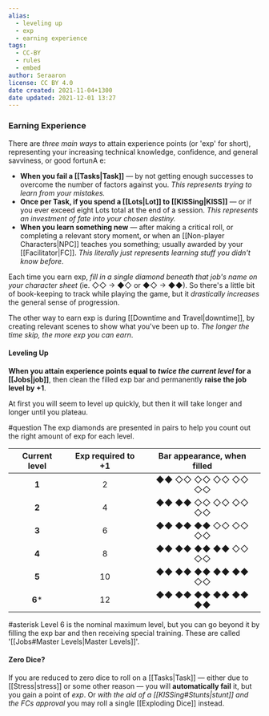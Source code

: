```yaml
---
alias:
  - leveling up
  - exp
  - earning experience
tags:
  - CC-BY
  - rules
  - embed
author: Seraaron
license: CC BY 4.0
date created: 2021-11-04+1300
date updated: 2021-12-01 13:27
---
```


### Earning Experience

There are _three main ways_ to attain experience points (or 'exp' for short), representing your increasing technical knowledge, confidence, and general savviness, or good fortunA e:

- **When you fail a [[Tasks|Task]]** — by not getting enough successes to overcome the number of factors against you. _This represents trying to learn from your mistakes._
- **Once per Task, if you spend a [[Lots|Lot]] to [[KISSing|KISS]]** — or if you ever exceed eight Lots total at the end of a session. _This represents an investment of fate into your chosen destiny._
- **When you learn something new** — after making a critical roll, or completing a relevant story moment, or when an [[Non-player Characters|NPC]] teaches you something; usually awarded by your [[Facilitator|FC]]. _This literally just represents learning stuff you didn't know before_.

Each time you earn exp, _fill in a single diamond beneath that job's name on your character sheet_ (ie. ◇◇ → ◆◇  or ◆◇ → ◆◆). So there's a little bit of book-keeping to track while playing the game, but it _drastically increases_ the general sense of progression.

The other way to earn exp is during [[Downtime and Travel|downtime]], by creating relevant scenes to show what you've been up to. _The longer the time skip, the more exp you can earn_.

#### Leveling Up

**When you attain experience points equal to _twice the current level_ for a [[Jobs|job]]**, then clean the filled exp bar and permanently **raise the job level by +1**.

At first you will seem to level up quickly, but then it will take longer and longer until you plateau.

#question The exp diamonds are presented in pairs to help you count out the right amount of exp for each level.

| Current level | Exp required to +1 | Bar appearance, when filled |
| :-----------: | :----------------: | :-------------------------: |
|     **1**     |          2         |      ◆◆ ◇◇ ◇◇ ◇◇ ◇◇ ◇◇      |
|     **2**     |          4         |      ◆◆ ◆◆ ◇◇ ◇◇ ◇◇ ◇◇      |
|     **3**     |          6         |      ◆◆ ◆◆ ◆◆ ◇◇ ◇◇ ◇◇      |
|     **4**     |          8         |      ◆◆ ◆◆ ◆◆ ◆◆ ◇◇ ◇◇      |
|     **5**     |         10         |      ◆◆ ◆◆ ◆◆ ◆◆ ◆◆ ◇◇      |
|     **6***    |         12         |      ◆◆ ◆◆ ◆◆ ◆◆ ◆◆ ◆◆      |

#asterisk Level 6 is the nominal maximum level, but you can go beyond it by filling the exp bar and then receiving special training. These are called '[[Jobs#Master Levels|Master Levels]]'.

#### Zero Dice?

If you are reduced to zero dice to roll on a [[Tasks|Task]] — either due to [[Stress|stress]] or some other reason — you will **automatically fail** it, but you gain a point of _exp_. Or _with the aid of a [[KISSing#Stunts|stunt]] and the FCs approval_ you may roll a single [[Exploding Dice]] instead.
